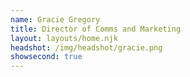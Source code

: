 ```yaml
---
name: Gracie Gregory
title: Director of Comms and Marketing
layout: layouts/home.njk
headshot: /img/headshot/gracie.png
showsecond: true
---
```

